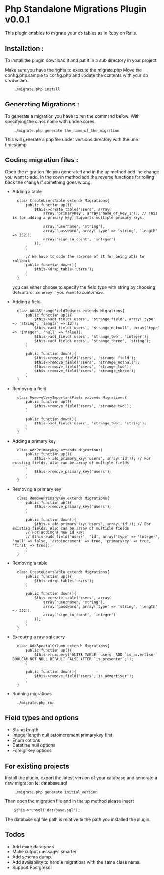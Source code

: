 Php Standalone Migrations Plugin v0.0.1 
================================

This plugin enables to migrate your db tables as in Ruby on Rails. 


Installation : 
-------------------------

To install the plugin download it and put it in a sub directory in your project 

Make sure you have the rights to execute the migrate.php 
Move the config.php.sample to config.php and update the contents with your db credentials.
        
        ./migrate.php install 

Generating Migrations : 
-------------------------

To generate a migration you have to run the command below. With specifying the class name with underscores.

		
		./migrate.php generate the_name_of_the_migration 

This will generate a php file under versions directory with the unix timestamp. 

Coding migration files : 
-------------------------

Open the migration file you generated and in the up method add the change you want to add. In the down method add the reverse functions for rolling back the change if something goes wrong. 

* Adding a table

	 
		class CreateUsersTable extends Migrations{
			public function up(){
				$this->create_table('users', array(
					array('primaryKey', array('name_of_key_1')), // This is for adding a primary key, Supports multiple primary keys. 

					array('username', 'string'),
					array('password', array('type' => 'string', 'length' => 252)),
					array('sign_in_count', 'integer')
				));
			}

			// We have to code the reverse of it for being able to rollback
			public function down(){
				$this->drop_table('users');
			}
		}

  you can either choose to specify the field type with string by choosing defaults or an array if you want to customize.

* Adding a field 
		
		class AddAStrangeFieldToUsers extends Migrations{
			public function up(){
				$this->add_field('users', 'strange_field', array('type' => 'string', 'length' => 12));
				$this->add_field('users', 'strange_notnull', array('type' => 'integer', 'null' => false));
				$this->add_field('users', 'strange_two', 'integer');
				$this->add_field('users', 'strange_three', 'string');
			}

			public function down(){
				$this->remove_field('users', 'strange_field');
				$this->remove_field('users', 'strange_notnull');
				$this->remove_field('users', 'strange_two');
				$this->remove_field('users', 'strange_three');
			}
		}

* Removing a field

        class RemoveVeryImportantField extends Migrations{
	        public function up(){
		        $this->remove_field('users', 'strange_two');
	        }

	        public function down(){
	        	$this->add_field('users', 'strange_two', 'string');
	    	}
        }

* Adding a primary key

        class AddPrimaryKey extends Migrations{
	        public function up(){
	        	$this-> add_primary_key('users', array('id')); // For existing fields. Also can be array of multiple fields
	        }
		        $this->remove_primary_key('users');
	    	}
        }

* Removing a primary key

        class RemovePrimaryKey extends Migrations{
	        public function up(){
		        $this->remove_primary_key('users');
	        }

	        public function down(){
	        	$this-> add_primary_key('users', array('id')); // For existing fields. Also can be array of multiple fields
			// For adding a new id key:
			// $this->add_field('users', 'id', array('type' => 'integer', 'null' => false, 'autoincrement' => true, 'primarykey' => true, 'first' => true));
	    	}
        }

* Removing a table 

		class CreateUsersTable extends Migrations{
			public function up(){
				$this->drop_table('users');
			}

			public function down(){
				$this->create_table('users', array(
					array('username', 'string'),
					array('password', array('type' => 'string', 'length' => 252)),
					array('sign_in_count', 'integer')
				));
			}
		}

* Executing a raw sql query 

		class AddSpecialColumn extends Migrations{
			public function up(){
				$this->runquery('ALTER TABLE `users` ADD `is_advertiser` BOOLEAN NOT NULL DEFAULT FALSE AFTER `is_presenter`;');
			}

			public function down(){
				$this->remove_field('users','is_advertiser');
			}
		}

* Running migrations

        ./migrate.php run 

Field types and options 
-------------------------
* String 
	length
* Integer 
	length 
	null
	autoincrement
	primarykey
	first
* Enum 
	options
* Datetime 
	null 
	options
* ForeignKey 
	options 

For existing projects
-------------------------

Install the plugin, export the latest version of your database and generate a new migration ie: database.sql 
		
		./migrate.php generate initial_version 

Then open the migration file and in the up method please insert 

		$this->runsql('database.sql');

The database sql file path is relative to the path you installed the plugin.

Todos 
-------------------------
* Add more datatypes 
* Make output messages smarter 
* Add schema dump.
* Add availability to handle migrations with the same class name.
* Support Postgresql 